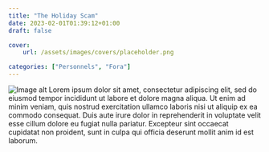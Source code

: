 ```yaml
---
title: "The Holiday Scam"
date: 2023-02-01T01:39:12+01:00
draft: false

cover:
    url: /assets/images/covers/placeholder.png

categories: ["Personnels", "Fora"]
---
```

![Image alt](/assets/images/covers/placeholder.png)
Lorem ipsum dolor sit amet, consectetur adipiscing elit, sed do eiusmod tempor incididunt ut labore et dolore magna aliqua. Ut enim ad minim veniam, quis nostrud exercitation ullamco laboris nisi ut aliquip ex ea commodo consequat. Duis aute irure dolor in reprehenderit in voluptate velit esse cillum dolore eu fugiat nulla pariatur. Excepteur sint occaecat cupidatat non proident, sunt in culpa qui officia deserunt mollit anim id est laborum.
